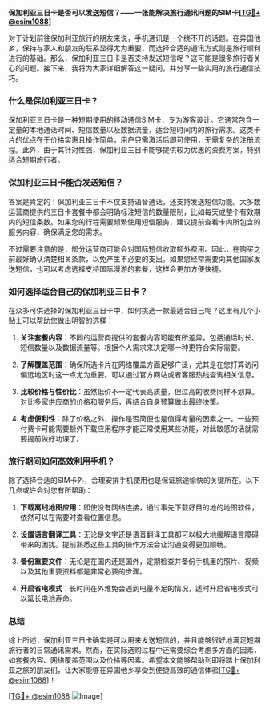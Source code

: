 **保加利亚三日卡是否可以发送短信？——一张能解决旅行通讯问题的SIM卡[[TG💪+ @esim1088](https://t.me/s/esim1088)]**

对于计划前往保加利亚旅行的朋友来说，手机通讯是一个绕不开的话题。在异国他乡，保持与家人和朋友的联系显得尤为重要，而选择合适的通讯方式则是旅行顺利进行的基础。那么，保加利亚三日卡是否支持发送短信呢？这可能是很多旅行者关心的问题。接下来，我将为大家详细解答这一疑问，并分享一些实用的旅行通信技巧。

### 什么是保加利亚三日卡？

保加利亚三日卡是一种短期使用的移动通信SIM卡，专为游客设计。它通常包含一定量的本地通话时间、短信数量以及数据流量，适合短时间内的旅行需求。这类卡片的优点在于价格实惠且操作简单，用户只需激活后即可使用，无需复杂的注册流程。此外，由于其针对性强，保加利亚三日卡能够提供较为优惠的资费方案，特别适合短期旅行者。

### 保加利亚三日卡能否发送短信？

答案是肯定的！保加利亚三日卡不仅支持语音通话，还支持发送短信功能。大多数运营商提供的三日卡套餐中都会明确标注短信的数量限制，比如每天或整个有效期内的短信条数。如果您的行程需要频繁使用短信服务，建议提前查看卡内所包含的服务内容，确保满足您的需求。

不过需要注意的是，部分运营商可能会对国际短信收取额外费用。因此，在购买之前最好确认清楚相关条款，以免产生不必要的支出。如果您经常需要向其他国家发送短信，也可以考虑选择支持国际漫游的套餐，这样会更加方便快捷。

### 如何选择适合自己的保加利亚三日卡？

在众多可供选择的保加利亚三日卡中，如何挑选一款最适合自己呢？这里有几个小贴士可以帮助您做出明智的选择：

1. **关注套餐内容**：不同的运营商提供的套餐内容可能有所差异，包括通话时长、短信数量以及数据流量等。根据个人需求来决定哪一种更符合实际需要。
   
2. **了解覆盖范围**：确保所选卡片在网络覆盖方面足够广泛，尤其是在您打算访问偏远地区时这一点尤为重要。可以通过官方网站或者客服热线查询相关信息。

3. **比较价格与性价比**：虽然低价不一定代表高质量，但过高的收费同样不划算。对比多家供应商的价格和服务后，再结合自身预算做出最终决策。

4. **考虑便利性**：除了价格之外，操作是否简便也是值得考量的因素之一。一些预付费卡可能需要额外下载应用程序才能正常使用某些功能，对此敏感的话就需要提前做好功课了。

### 旅行期间如何高效利用手机？

除了选择合适的SIM卡外，合理安排手机使用也是保证旅途愉快的关键所在。以下几点或许会对您有所帮助：

1. **下载离线地图应用**：即使没有网络连接，通过事先下载好目的地的地图软件，依然可以在需要时查看位置信息。

2. **设置语言翻译工具**：无论是文字还是语音翻译工具都可以极大地缓解语言障碍带来的困扰。提前熟悉这些工具的操作方法会让沟通变得更加顺畅。

3. **备份重要文件**：无论是在国内还是国外，定期检查并备份手机里的照片、视频以及其他重要资料都是非常必要的步骤。

4. **开启省电模式**：长时间在外难免会遇到电量不足的情况，适时开启省电模式可以延长电池寿命。

### 总结

综上所述，保加利亚三日卡确实是可以用来发送短信的，并且能够很好地满足短期旅行者的日常通讯需求。然而，在实际选购过程中还需要综合考虑多方面的因素，如套餐内容、网络覆盖范围以及价格等因素。希望本文能够帮助到即将踏上保加利亚之旅的朋友们，让大家能够在异国他乡享受到便捷高效的通信体验[[TG💪+ @esim1088](https://t.me/s/esim1088)]！

[[TG💪+ @esim1088](https://t.me/s/esim1088) ![Image](https://i.postimg.cc/4NQfJmqS/Snipaste-2025-05-13-00-14-12.png)]